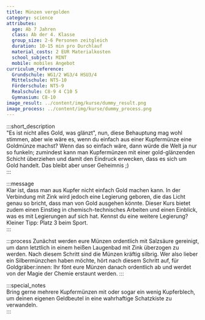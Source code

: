 ```yaml
---
title: Münzen vergolden
category: science
attributes:
  age: Ab 7 Jahren
  class: Ab der 4. Klasse
  group_size: 2-6 Personen zeitgleich
  duration: 10-15 min pro Durchlauf
  material_costs: 2 EUR Materialkosten
  school_subject: MINT
  mobile: mobiles Angebot
curriculum_reference:
  Grundschule: WG1/2 WG3/4 HSU3/4  
  Mittelschule: NT5-10
  Förderschule: NT5-9   
  Realschule: C8-9 4 C10 5
  Gymnasium: C8-10
image_result: ../content/img/kurse/dummy_result.png
image_process: ../content/img/kurse/dummy_process.png
---
```

:::short_description  
"Es ist nicht alles Gold, was glänzt", nun, diese Behauptung mag wohl stimmen, aber wie wäre es, wenn du einfach aus einer Kupfermünze eine Goldmünze machst? Wenn das so einfach wäre, dann würde die Welt ja nur so funkeln; zumindest kann man Kupfermünzen mit einer gold-glänzenden Schicht überziehen und damit den Eindruck erwecken, dass es sich um Gold handelt. Das bleibt aber unser Geheimnis ;)          
:::

:::message  
Klar ist, dass man aus Kupfer nicht einfach Gold machen kann. In der Verbindung mit Zink wird jedoch eine Legierung geboren, die das Licht genau so bricht, dass man von Gold ausgehen könnte. Dieser Kurs bietet zudem einen Einstieg in chemisch-technisches Arbeiten und einen Einblick, was es mit Legierungen auf sich hat. Kennst du eine weitere Legierung? Kleiner Tipp: Platz 3 beim Sport.      
:::  

:::process
Zunächst werden eure Münzen ordentlich mit Salzsäure gereinigt, um dann letztlich in einem heißen Laugenbad mit Zink überzogen zu werden. Nach diesem Schritt sind die Münzen kräftig silbrig. Wer also lieber ein Silbermünzchen haben möchte, hört nach diesem Schritt auf, für Goldgräber:innen: Ihr fönt eure Münzen danach ordentlich ab und werdet von der Magie der Chemie erstaunt werden.
:::

:::special_notes  
Bring gerne mehrere Kupfermünzen mit oder sogar ein wenig Kupferblech, um deinen eigenen Geldbeutel in eine wahrhaftige Schatzkiste zu verwandeln.     
:::
